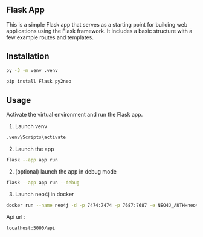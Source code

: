 ## Flask App

This is a simple Flask app that serves as a starting point for building web applications using the Flask framework.
It includes a basic structure with a few example routes and templates.

## Installation

```bash
py -3 -m venv .venv
```

```bash
pip install Flask py2neo
```

## Usage

Activate the virtual environment and run the Flask app.

1. Launch venv

```bash
.venv\Scripts\activate
```

2. Launch the app

```bash
flask --app app run
```

2. (optional) launch the app in debug mode

```bash
flask --app app run --debug
```

3. Launch neo4j in docker

```bash
docker run --name neo4j -d -p 7474:7474 -p 7687:7687 -e NEO4J_AUTH=neo4j/password neo4j
```

Api url :
```bash
localhost:5000/api
```
